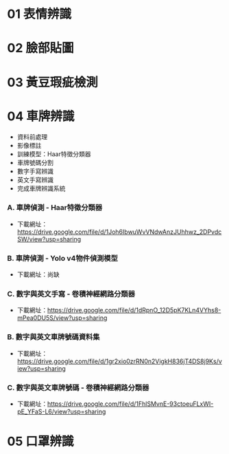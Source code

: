 # 01 表情辨識

# 02 臉部貼圖

# 03 黃豆瑕疵檢測

# 04 車牌辨識
* 資料前處理
* 影像標註
* 訓練模型：Haar特徵分類器
* 車牌號碼分割
* 數字手寫辨識
* 英文手寫辨識
* 完成車牌辨識系統

### A. 車牌偵測 - Haar特徵分類器
* 下載網址：https://drive.google.com/file/d/1Joh6IbwuWvVNdwAnzJUhhwz_2DPvdcSW/view?usp=sharing
### B. 車牌偵測 - Yolo v4物件偵測模型
* 下載網址：尚缺
### C. 數字與英文手寫 - 卷積神經網路分類器
* 下載網址：https://drive.google.com/file/d/1dRpnO_12D5pK7KLn4VYhs8-mPea0DU5S/view?usp=sharing
### B. 數字與英文車牌號碼資料集
* 下載網址：https://drive.google.com/file/d/1gr2xio0zrRN0n2VigkH836jT4DS8j9Ks/view?usp=sharing
### C. 數字與英文車牌號碼 - 卷積神經網路分類器
* 下載網址：https://drive.google.com/file/d/1FhlSMvnE-93ctoeuFLxWI-pE_YFaS-L6/view?usp=sharing

# 05 口罩辨識
